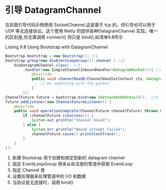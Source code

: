 引导 DatagramChannel
====

在前面引导代码示例使用 SocketChannel,这是基于 tcp 的。但引导也可以用于 UDP 等无连接协议。这个使用 Netty 的提供各种DatagramChannel 实现。唯一的区别是,你无需调用 connect() 但只是 bind(),如清单9.8所示

Listing 9.8 Using Bootstrap with DatagramChannel

```java
Bootstrap bootstrap = new Bootstrap(); //1
bootstrap.group(new OioEventLoopGroup()).channel ( //2
	OioDatagramChannel.class)  //3
        .handler(new SimpleChannelInboundHandler<DatagramPacket>(){ //4
            @Override
            public void channelRead0(ChannelHandlerContext ctx, DatagramPacket msg) throws Exception {
                // Do something with the packet
            }
        });
ChannelFuture future = bootstrap.bind(new InetSocketAddress(0));  //5
future.addListener(new ChannelFutureListener() {
    @Override
    public void operationComplete(ChannelFuture channelFuture) throws Exception {
        if (channelFuture.isSuccess()) {
            System.out.println("Channel bound");
        } else {
            System.err.println("Bound attempt failed");
            channelFuture.cause().printStackTrace();
        }
    }
});
```


1. 新建 Bootstrap 用于创建和绑定到新的 datagram channel
2. 指定 EventLoopGroup 用来从和注册的管道中获取 EventLoop
3. 指定 Channel 类
4. 设置处理器来处理管道中的 I/O 和数据
5. 当协议是无连接时，调用 bind() 